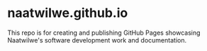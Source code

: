 # naatwilwe.github.io
This repo is for creating and publishing GitHub Pages showcasing Naatwilwe's software development work and documentation.
